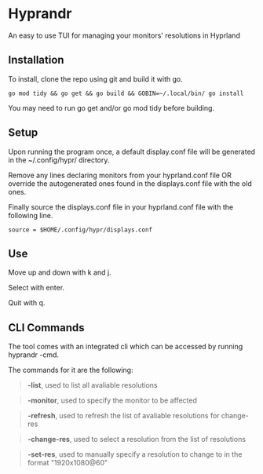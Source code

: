# Hyprandr
An easy to use TUI for managing your monitors' resolutions in Hyprland

## Installation
To install, clone the repo using git and build it with go. 

```
go mod tidy && go get && go build && GOBIN=~/.local/bin/ go install
```

You may need to run go get and/or go mod tidy before building.

## Setup
Upon running the program once, a default display.conf file will be generated
in the ~/.config/hypr/ directory. 

Remove any lines declaring monitors from your hyprland.conf file OR override 
the autogenerated ones found in the displays.conf file with the old ones.

Finally source the displays.conf file in your hyprland.conf file with the 
following line.

```
source = $HOME/.config/hypr/displays.conf
```
## Use

Move up and down with k and j. 

Select with enter.

Quit with q.

## CLI Commands
The tool comes with an integrated cli which can be accessed by running hyprandr -cmd.

The commands for it are the following:
> **-list**, used to list all avaliable resolutions

> **-monitor**, used to specify the monitor to be affected

> **-refresh**, used to refresh the list of avaliable resolutions for change-res

> **-change-res**, used to select a resolution from the list of resolutions

> **-set-res**, used to manually specify a resolution to change to in the format "1920x1080@60"
